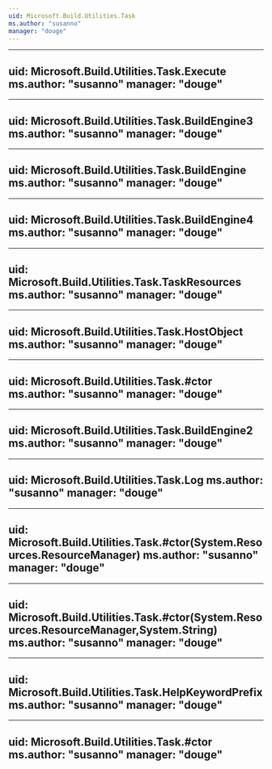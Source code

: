 ```yaml
---
uid: Microsoft.Build.Utilities.Task
ms.author: "susanno"
manager: "douge"
---
```


---
uid: Microsoft.Build.Utilities.Task.Execute
ms.author: "susanno"
manager: "douge"
---

---
uid: Microsoft.Build.Utilities.Task.BuildEngine3
ms.author: "susanno"
manager: "douge"
---

---
uid: Microsoft.Build.Utilities.Task.BuildEngine
ms.author: "susanno"
manager: "douge"
---

---
uid: Microsoft.Build.Utilities.Task.BuildEngine4
ms.author: "susanno"
manager: "douge"
---

---
uid: Microsoft.Build.Utilities.Task.TaskResources
ms.author: "susanno"
manager: "douge"
---

---
uid: Microsoft.Build.Utilities.Task.HostObject
ms.author: "susanno"
manager: "douge"
---

---
uid: Microsoft.Build.Utilities.Task.#ctor
ms.author: "susanno"
manager: "douge"
---

---
uid: Microsoft.Build.Utilities.Task.BuildEngine2
ms.author: "susanno"
manager: "douge"
---

---
uid: Microsoft.Build.Utilities.Task.Log
ms.author: "susanno"
manager: "douge"
---

---
uid: Microsoft.Build.Utilities.Task.#ctor(System.Resources.ResourceManager)
ms.author: "susanno"
manager: "douge"
---

---
uid: Microsoft.Build.Utilities.Task.#ctor(System.Resources.ResourceManager,System.String)
ms.author: "susanno"
manager: "douge"
---

---
uid: Microsoft.Build.Utilities.Task.HelpKeywordPrefix
ms.author: "susanno"
manager: "douge"
---

---
uid: Microsoft.Build.Utilities.Task.#ctor
ms.author: "susanno"
manager: "douge"
---
